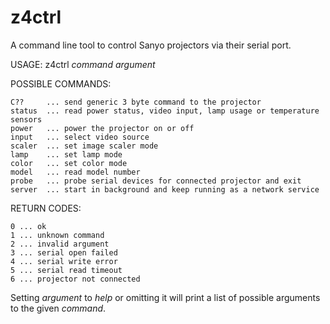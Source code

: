 z4ctrl
======

A command line tool to control Sanyo projectors via their serial port.

USAGE: z4ctrl *command* *argument*

POSSIBLE COMMANDS:

	C??     ... send generic 3 byte command to the projector
	status  ... read power status, video input, lamp usage or temperature sensors
	power   ... power the projector on or off
	input   ... select video source
	scaler  ... set image scaler mode
	lamp    ... set lamp mode
	color   ... set color mode
	model   ... read model number
	probe   ... probe serial devices for connected projector and exit
	server  ... start in background and keep running as a network service


RETURN CODES:

	0 ... ok
	1 ... unknown command
	2 ... invalid argument
	3 ... serial open failed
	4 ... serial write error
	5 ... serial read timeout
	6 ... projector not connected


Setting *argument* to *help* or omitting it will print a list of possible arguments
to the given *command*.
